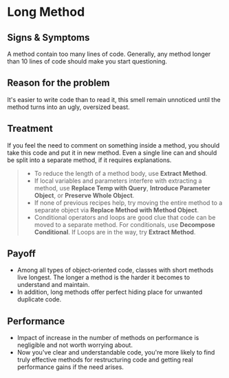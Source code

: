 # Long Method

## Signs & Symptoms
A method contain too many lines of code. Generally, any method longer than 10 lines of code should make you start questioning.

## Reason for the problem
It's easier to write code than to read it, this smell remain unnoticed until the method turns into an ugly, oversized beast.

## Treatment
If you feel the need to comment on something inside a method, you should take this code and put it in new method. Even a single line can and should be split into a separate method, if it requires explanations.
> * To reduce the length of a method body, use **Extract Method**.
> * If local variables and parameters interfere with extracting a method, use **Replace Temp with Query**, **Introduce Parameter Object**, or **Preserve Whole Object**.
> * If none of previous recipes help, try moving the entire method to a separate object via **Replace Method with Method Object**.
> * Conditional operators and loops are good clue that code can be moved to a separate method. For conditionals, use **Decompose Conditional**. If Loops are in the way, try **Extract Method**.


## Payoff
* Among all types of object-oriented code, classes with short methods live longest. The longer a method is the harder it becomes to understand and maintain.
* In addition, long methods offer perfect hiding place for unwanted duplicate code.

## Performance
* Impact of increase in the number of methods on performance is negligible and not worth worrying about.
* Now you've clear and understandable code, you're more likely to find truly effective methods for restructuring code and getting real performance gains if the need arises.